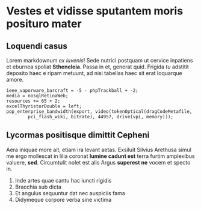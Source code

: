 # Vestes et vidisse sputantem moris posituro mater

## Loquendi casus

Lorem markdownum *ex iuvenis*! Sede nutrici postquam ut cervice inpatiens et
eburnea spoliat **Stheneleia**. Passa in et, generat quid. Frigida *tu* adstitit
deposito haec e ripam metuunt, ad nisi tabellas haec sit erat loquarque amore.

    ieee_vaporware_barcraft = -5 - phpTrackball + -2;
    media = nosqlRetinaWeb;
    resources += 65 + 2;
    excelThyristorDouble = left;
    pop_enterprise_bandwidth(export, video(tokenOptical(dragCodeMetafile,
            pci_flash_wiki, bitrate), 44957, drive(vpi, memory)));

## Lycormas positisque dimittit Cepheni

Aera iniquae more ait, etiam ira levant aetas. Exsiluit Silvius Arethusa simul
me ergo mollescat in lilia coronat **lumine cadunt est** terra furtim amplexibus
valuere, **sed**. Circumtulit nolet est alis Argus **superest ne** vocem et
specto in.

1. Inde artes quae cantu hac iuncti rigidis
2. Bracchia sub dicta
3. Et angulus sequuntur dat nec auspiciis fama
4. Didymeque corpore verba sine victima
